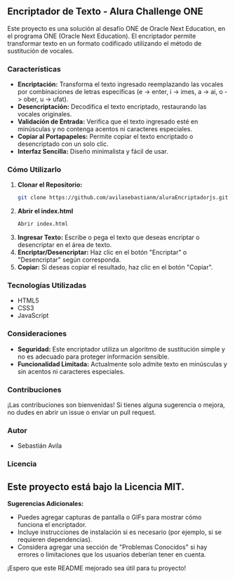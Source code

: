 
## Encriptador de Texto - Alura Challenge ONE

Este proyecto es una solución al desafío ONE de Oracle Next Education, en el programa ONE (Oracle Next Education). El encriptador permite transformar texto en un formato codificado utilizando el método de sustitución de vocales.

### Características

- **Encriptación:** Transforma el texto ingresado reemplazando las vocales por combinaciones de letras específicas (e -> enter, i -> imes, a -> ai, o -> ober, u -> ufat).
- **Desencriptación:** Decodifica el texto encriptado, restaurando las vocales originales.
- **Validación de Entrada:** Verifica que el texto ingresado esté en minúsculas y no contenga acentos ni caracteres especiales.
- **Copiar al Portapapeles:** Permite copiar el texto encriptado o desencriptado con un solo clic.
- **Interfaz Sencilla:** Diseño minimalista y fácil de usar.

### Cómo Utilizarlo

1. **Clonar el Repositorio:**
   ```bash
   git clone https://github.com/avilasebastianm/aluraEncriptadorjs.git
   ```
2. **Abrir el index.html**
   ```bash
   Abrir index.html
   ```
3. **Ingresar Texto:** Escribe o pega el texto que deseas encriptar o desencriptar en el área de texto.
4. **Encriptar/Desencriptar:** Haz clic en el botón "Encriptar" o "Desencriptar" según corresponda.
5. **Copiar:** Si deseas copiar el resultado, haz clic en el botón "Copiar".

### Tecnologías Utilizadas

- HTML5
- CSS3
- JavaScript

### Consideraciones

- **Seguridad:** Este encriptador utiliza un algoritmo de sustitución simple y no es adecuado para proteger información sensible.
- **Funcionalidad Limitada:** Actualmente solo admite texto en minúsculas y sin acentos ni caracteres especiales.

### Contribuciones

¡Las contribuciones son bienvenidas! Si tienes alguna sugerencia o mejora, no dudes en abrir un issue o enviar un pull request.

### Autor

- Sebastián Avila

### Licencia

Este proyecto está bajo la Licencia MIT.
---

**Sugerencias Adicionales:**

- Puedes agregar capturas de pantalla o GIFs para mostrar cómo funciona el encriptador.
- Incluye instrucciones de instalación si es necesario (por ejemplo, si se requieren dependencias).
- Considera agregar una sección de "Problemas Conocidos" si hay errores o limitaciones que los usuarios deberían tener en cuenta.

¡Espero que este README mejorado sea útil para tu proyecto!
